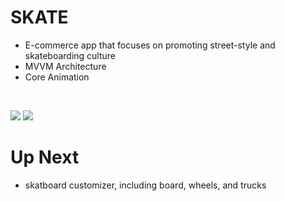 # SKATE
- E-commerce app that focuses on promoting street-style and skateboarding culture
- MVVM Architecture
- Core Animation
<br />

![](https://github.com/xcalimur/SKATE/blob/main/skate_demo_1.gif)
![](https://github.com/xcalimur/SKATE/blob/main/skate_demo_2.gif)

# Up Next
- skatboard customizer, including board, wheels, and trucks
